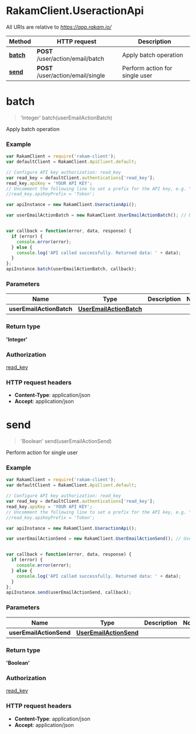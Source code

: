 # RakamClient.UseractionApi

All URIs are relative to *https://app.rakam.io/*

Method | HTTP request | Description
------------- | ------------- | -------------
[**batch**](UseractionApi.md#batch) | **POST** /user/action/email/batch | Apply batch operation
[**send**](UseractionApi.md#send) | **POST** /user/action/email/single | Perform action for single user


<a name="batch"></a>
# **batch**
> &#39;Integer&#39; batch(userEmailActionBatch)

Apply batch operation



### Example
```javascript
var RakamClient = require('rakam-client');
var defaultClient = RakamClient.ApiClient.default;

// Configure API key authorization: read_key
var read_key = defaultClient.authentications['read_key'];
read_key.apiKey = 'YOUR API KEY';
// Uncomment the following line to set a prefix for the API key, e.g. "Token" (defaults to null)
//read_key.apiKeyPrefix = 'Token';

var apiInstance = new RakamClient.UseractionApi();

var userEmailActionBatch = new RakamClient.UserEmailActionBatch(); // UserEmailActionBatch | 


var callback = function(error, data, response) {
  if (error) {
    console.error(error);
  } else {
    console.log('API called successfully. Returned data: ' + data);
  }
};
apiInstance.batch(userEmailActionBatch, callback);
```

### Parameters

Name | Type | Description  | Notes
------------- | ------------- | ------------- | -------------
 **userEmailActionBatch** | [**UserEmailActionBatch**](UserEmailActionBatch.md)|  | 

### Return type

**&#39;Integer&#39;**

### Authorization

[read_key](../README.md#read_key)

### HTTP request headers

 - **Content-Type**: application/json
 - **Accept**: application/json

<a name="send"></a>
# **send**
> &#39;Boolean&#39; send(userEmailActionSend)

Perform action for single user



### Example
```javascript
var RakamClient = require('rakam-client');
var defaultClient = RakamClient.ApiClient.default;

// Configure API key authorization: read_key
var read_key = defaultClient.authentications['read_key'];
read_key.apiKey = 'YOUR API KEY';
// Uncomment the following line to set a prefix for the API key, e.g. "Token" (defaults to null)
//read_key.apiKeyPrefix = 'Token';

var apiInstance = new RakamClient.UseractionApi();

var userEmailActionSend = new RakamClient.UserEmailActionSend(); // UserEmailActionSend | 


var callback = function(error, data, response) {
  if (error) {
    console.error(error);
  } else {
    console.log('API called successfully. Returned data: ' + data);
  }
};
apiInstance.send(userEmailActionSend, callback);
```

### Parameters

Name | Type | Description  | Notes
------------- | ------------- | ------------- | -------------
 **userEmailActionSend** | [**UserEmailActionSend**](UserEmailActionSend.md)|  | 

### Return type

**&#39;Boolean&#39;**

### Authorization

[read_key](../README.md#read_key)

### HTTP request headers

 - **Content-Type**: application/json
 - **Accept**: application/json

